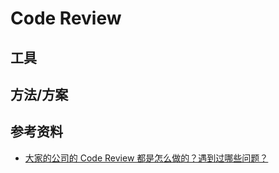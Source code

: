 # Code Review

## 工具

## 方法/方案

## 参考资料

* [大家的公司的 Code Review 都是怎么做的？遇到过哪些问题？](https://www.zhihu.com/question/41089988)
